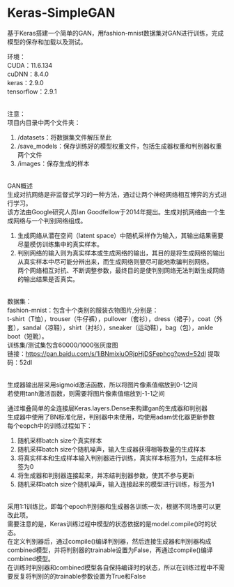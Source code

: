 # Keras-SimpleGAN
基于Keras搭建一个简单的GAN，用fashion-mnist数据集对GAN进行训练，完成模型的保存和加载以及测试。

环境：<br />
CUDA：11.6.134<br />
cuDNN：8.4.0<br />
keras：2.9.0<br />
tensorflow：2.9.1<br /><br />

注意：<br />
项目内目录中两个文件夹：<br />
1. /datasets：将数据集文件解压至此<br />
2. /save_models：保存训练好的模型权重文件，包括生成器权重和判别器权重两个文件<br />
3. /images：保存生成的样本<br /><br />

GAN概述<br />
生成对抗网络是非监督式学习的一种方法，通过让两个神经网络相互博弈的方式进行学习。<br />
该方法由Google研究人员Ian Goodfellow于2014年提出。生成对抗网络由一个生成网络与一个判别网络组成。<br />
1. 生成网络从潜在空间（latent space）中随机采样作为输入，其输出结果需要尽量模仿训练集中的真实样本。<br />
2. 判别网络的输入则为真实样本或生成网络的输出，其目的是将生成网络的输出从真实样本中尽可能分辨出来，而生成网络则要尽可能地欺骗判别网络。<br />
两个网络相互对抗、不断调整参数，最终目的是使判别网络无法判断生成网络的输出结果是否真实。<br /><br />

数据集：<br />
fashion-mnist：包含十个类别的服装衣物图片,分别是：<br />
t-shirt（T恤），trouser（牛仔裤），pullover（套衫），dress（裙子），coat（外套），sandal（凉鞋），shirt（衬衫），sneaker（运动鞋），bag（包），ankle boot（短靴）。<br />
训练集/测试集包含60000/1000张灰度图<br />
链接：https://pan.baidu.com/s/1iBNmixiuORjpHjDSFephcg?pwd=52dl 提取码：52dl<br /><br />

生成器输出层采用sigmoid激活函数，所以将图片像素值缩放到0-1之间<br />
若使用tanh激活函数，则需要将图片像素值缩放到-1-1之间<br />

通过堆叠简单的全连接层Keras.layers.Dense来构建gan的生成器和判别器<br />
生成器中使用了BN标准化层，判别器中未使用，均使用adam优化器更新参数<br />
每个eopch中的训练过程如下：<br />
1. 随机采样batch size个真实样本<br />
2. 随机采样batch size个随机噪声，输入生成器获得相等数量的生成样本<br />
3. 将真实样本和生成样本输入判别器进行训练，真实样本标签为1，生成样本标签为0<br />
4. 将生成器和判别器连接起来，并冻结判别器参数，使其不参与更新<br />
5. 随机采样batch size个随机噪声，输入连接起来的模型进行训练，标签为1<br /><br />

采用1:1训练比，即每个epoch判别器和生成器各训练一次，根据不同场景可以更改此项。<br />
需要注意的是，Keras训练过程中模型的状态依据的是model.compile()时的状态。<br />
在定义判别器后，通过compile()编译判别器，然后连接生成器和判别器构成combined模型，并将判别器的trainable设置为False，再通过compile()编译combined模型。<br />
在训练时判别器和combined模型各自保持编译时的状态，所以在训练过程中不需要反复将判别的的trainable参数设置为True和False<br />



